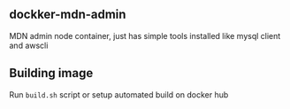 ## dockker-mdn-admin
MDN admin node container, just has simple tools installed like mysql client and awscli

## Building image
Run `build.sh` script or setup automated build on docker hub
